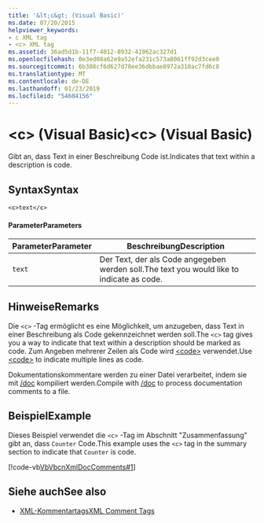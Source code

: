 ```yaml
---
title: '&lt;c&gt; (Visual Basic)'
ms.date: 07/20/2015
helpviewer_keywords:
- c XML tag
- <c> XML tag
ms.assetid: 36ad5d1b-11f7-4012-8932-41962ac327d1
ms.openlocfilehash: 0e3ed08a62e9a52efa231c573a8061ff92d3cee0
ms.sourcegitcommit: 6b308cf6d627d78ee36dbbae8972a310ac7fd6c8
ms.translationtype: MT
ms.contentlocale: de-DE
ms.lasthandoff: 01/23/2019
ms.locfileid: "54604156"
---
```

# <a name="ltcgt-visual-basic"></a><span data-ttu-id="91234-102">&lt;c&gt; (Visual Basic)</span><span class="sxs-lookup"><span data-stu-id="91234-102">&lt;c&gt; (Visual Basic)</span></span>
<span data-ttu-id="91234-103">Gibt an, dass Text in einer Beschreibung Code ist.</span><span class="sxs-lookup"><span data-stu-id="91234-103">Indicates that text within a description is code.</span></span>  
  
## <a name="syntax"></a><span data-ttu-id="91234-104">Syntax</span><span class="sxs-lookup"><span data-stu-id="91234-104">Syntax</span></span>  
  
```xml  
<c>text</c>  
```  
  
#### <a name="parameters"></a><span data-ttu-id="91234-105">Parameter</span><span class="sxs-lookup"><span data-stu-id="91234-105">Parameters</span></span>  
  
|<span data-ttu-id="91234-106">Parameter</span><span class="sxs-lookup"><span data-stu-id="91234-106">Parameter</span></span>|<span data-ttu-id="91234-107">Beschreibung</span><span class="sxs-lookup"><span data-stu-id="91234-107">Description</span></span>|  
|---|---|  
|`text`|<span data-ttu-id="91234-108">Der Text, der als Code angegeben werden soll.</span><span class="sxs-lookup"><span data-stu-id="91234-108">The text you would like to indicate as code.</span></span>|  
  
## <a name="remarks"></a><span data-ttu-id="91234-109">Hinweise</span><span class="sxs-lookup"><span data-stu-id="91234-109">Remarks</span></span>  
 <span data-ttu-id="91234-110">Die `<c>` -Tag ermöglicht es eine Möglichkeit, um anzugeben, dass Text in einer Beschreibung als Code gekennzeichnet werden soll.</span><span class="sxs-lookup"><span data-stu-id="91234-110">The `<c>` tag gives you a way to indicate that text within a description should be marked as code.</span></span> <span data-ttu-id="91234-111">Zum Angeben mehrerer Zeilen als Code wird [\<code>](../../../visual-basic/language-reference/xmldoc/code.md) verwendet.</span><span class="sxs-lookup"><span data-stu-id="91234-111">Use [\<code>](../../../visual-basic/language-reference/xmldoc/code.md) to indicate multiple lines as code.</span></span>  
  
 <span data-ttu-id="91234-112">Dokumentationskommentare werden zu einer Datei verarbeitet, indem sie mit [/doc](../../../visual-basic/reference/command-line-compiler/doc.md) kompiliert werden.</span><span class="sxs-lookup"><span data-stu-id="91234-112">Compile with [/doc](../../../visual-basic/reference/command-line-compiler/doc.md) to process documentation comments to a file.</span></span>  
  
## <a name="example"></a><span data-ttu-id="91234-113">Beispiel</span><span class="sxs-lookup"><span data-stu-id="91234-113">Example</span></span>  
 <span data-ttu-id="91234-114">Dieses Beispiel verwendet die `<c>` -Tag im Abschnitt "Zusammenfassung" gibt an, dass `Counter` Code.</span><span class="sxs-lookup"><span data-stu-id="91234-114">This example uses the `<c>` tag in the summary section to indicate that `Counter` is code.</span></span>  
  
 [!code-vb[VbVbcnXmlDocComments#1](../../../visual-basic/language-reference/xmldoc/codesnippet/VisualBasic/c_1.vb)]  
  
## <a name="see-also"></a><span data-ttu-id="91234-115">Siehe auch</span><span class="sxs-lookup"><span data-stu-id="91234-115">See also</span></span>
- [<span data-ttu-id="91234-116">XML-Kommentartags</span><span class="sxs-lookup"><span data-stu-id="91234-116">XML Comment Tags</span></span>](../../../visual-basic/language-reference/xmldoc/index.md)
